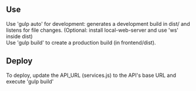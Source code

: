 Use
---

Use 'gulp auto' for development: generates a development build in dist/ and listens for file changes. (Optional: install local-web-server and use 'ws' inside dist)  
Use 'gulp build' to create a production build (in frontend/dist).

Deploy
------

To deploy, update the API_URL (services.js) to the API's base URL and execute 'gulp build'

